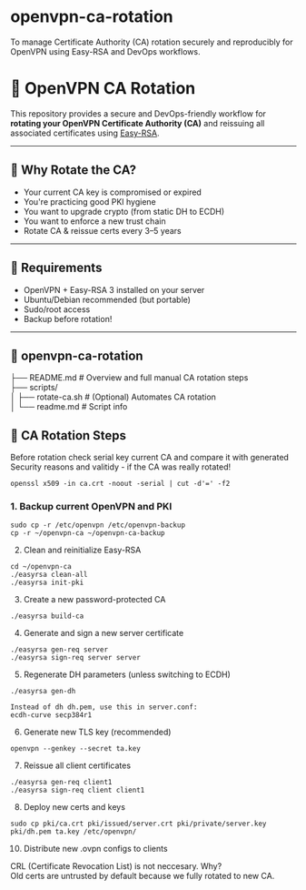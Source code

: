 # openvpn-ca-rotation
To manage Certificate Authority (CA) rotation securely and reproducibly for OpenVPN using Easy-RSA and DevOps workflows.

# 🔐 OpenVPN CA Rotation

This repository provides a secure and DevOps-friendly workflow for **rotating your OpenVPN Certificate Authority (CA)** and reissuing all associated certificates using [Easy-RSA](https://github.com/OpenVPN/easy-rsa).

---

## 📌 Why Rotate the CA?

- Your current CA key is compromised or expired
- You're practicing good PKI hygiene
- You want to upgrade crypto (from static DH to ECDH)
- You want to enforce a new trust chain
- Rotate CA & reissue certs every 3–5 years
---

## 🧱 Requirements

- OpenVPN + Easy-RSA 3 installed on your server
- Ubuntu/Debian recommended (but portable)
- Sudo/root access
- Backup before rotation!

---

## 📁 openvpn-ca-rotation <br>
├── README.md # Overview and full manual CA rotation steps <br>
├── scripts/ <br>
│ ├── rotate-ca.sh # (Optional) Automates CA rotation <br>
│ └── readme.md # Script info <br>
 
## 🔁 CA Rotation Steps

Before rotation check serial key current CA and compare it with generated <br>
Security reasons and valitidy - if the CA was really rotated!
```
openssl x509 -in ca.crt -noout -serial | cut -d'=' -f2
```


### 1. Backup current OpenVPN and PKI
```
sudo cp -r /etc/openvpn /etc/openvpn-backup
cp -r ~/openvpn-ca ~/openvpn-ca-backup
```
2. Clean and reinitialize Easy-RSA
```
cd ~/openvpn-ca
./easyrsa clean-all
./easyrsa init-pki
```
3. Create a new password-protected CA
```
./easyrsa build-ca
```
4. Generate and sign a new server certificate
```
./easyrsa gen-req server
./easyrsa sign-req server server
```
5. Regenerate DH parameters (unless switching to ECDH)
```
./easyrsa gen-dh

Instead of dh dh.pem, use this in server.conf:
ecdh-curve secp384r1
```
6. Generate new TLS key (recommended)
```
openvpn --genkey --secret ta.key
```
7. Reissue all client certificates
```
./easyrsa gen-req client1
./easyrsa sign-req client client1
```
8. Deploy new certs and keys
```
sudo cp pki/ca.crt pki/issued/server.crt pki/private/server.key pki/dh.pem ta.key /etc/openvpn/
```
10. Distribute new .ovpn configs to clients


CRL (Certificate Revocation List) is not neccesary. Why? <br>
Old certs are untrusted by default because we fully rotated to new CA.



